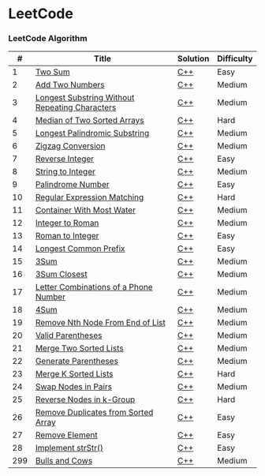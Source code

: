 LeetCode
========

### LeetCode Algorithm

| # | Title | Solution | Difficulty |
|---| ----- | -------- | ---------- |
|1|[Two Sum](https://leetcode.com/problems/two-sum/) | [C++](./algorithms/two_sum.cpp)|Easy|
|2|[Add Two Numbers](https://leetcode.com/problems/add-two-numbers/) | [C++](./algorithms/add_two_numbers.cpp)|Medium|
|3|[Longest Substring Without Repeating Characters](https://leetcode.com/problems/longest-substring-without-repeating-characters/) | [C++](./algorithms/longest_substring.cpp)|Medium|
|4|[Median of Two Sorted Arrays](https://leetcode.com/problems/median-of-two-sorted-arrays/) | [C++](./algorithms/median_two_sorted_arrays.cpp)|Hard|
|5|[Longest Palindromic Substring](https://leetcode.com/problems/longest-palindromic-substring/) | [C++](./algorithms/longest_palindromic_substring.cpp)|Medium|
|6|[Zigzag Conversion](https://leetcode.com/problems/zigzag-conversion/) | [C++](./algorithms/zigzag_conversion.cpp)|Medium|
|7|[Reverse Integer](https://leetcode.com/problems/reverse-integer/) | [C++](./algorithms/reverse_integer.cpp)|Easy|
|8|[String to Integer](https://leetcode.com/problems/string-to-integer-atoi/) | [C++](./algorithms/string_to_integer.cpp)|Medium|
|9|[Palindrome Number](https://leetcode.com/problems/palindrome-number/) | [C++](./algorithms/palindrome_number.cpp)|Easy|
|10|[Regular Expression Matching](https://leetcode.com/problems/regular-expression-matching/) | [C++](./algorithms/regular_expression_matching.cpp)|Hard|
|11|[Container With Most Water](https://leetcode.com/problems/container-with-most-water/) | [C++](./algorithms/container_with_most_water.cpp)|Medium|
|12|[Integer to Roman](https://leetcode.com/problems/integer-to-roman/) | [C++](./algorithms/integer_to_roman.cpp)|Medium|
|13|[Roman to Integer](https://leetcode.com/problems/roman-to-integer/) | [C++](./algorithms/roman_to_integer.cpp)|Easy|
|14|[Longest Common Prefix](https://leetcode.com/problems/longest-common-prefix/) | [C++](./algorithms/longest_common_prefix.cpp)|Easy|
|15|[3Sum](https://leetcode.com/problems/3sum/) | [C++](./algorithms/3sum.cpp)|Medium|
|16|[3Sum Closest](https://leetcode.com/problems/3sum-closest/) | [C++](./algorithms/3sum_closest.cpp)|Medium|
|17|[Letter Combinations of a Phone Number](https://leetcode.com/problems/letter-combinations-of-a-phone-number/) | [C++](./algorithms/letter_combinations_of_a_phone_number.cpp)|Medium|
|18|[4Sum](https://leetcode.com/problems/4sum/) | [C++](./algorithms/4sum.cpp)|Medium|
|19|[Remove Nth Node From End of List](https://leetcode.com/problems/remove-nth-node-from-end-of-list/) | [C++](./algorithms/remove_nth_node_from_end_of_list.cpp)|Medium|
|20|[Valid Parentheses](https://leetcode.com/problems/valid-parentheses/) | [C++](./algorithms/valid_parentheses.cpp)|Medium|
|21|[Merge Two Sorted Lists](https://leetcode.com/problems/merge-two-sorted-lists/) | [C++](./algorithms/merge_two_sorted_lists.cpp)|Medium|
|22|[Generate Parentheses](https://leetcode.com/problems/generate-parentheses/) | [C++](./algorithms/generate_parentheses.cpp)|Medium|
|23|[Merge K Sorted Lists](https://leetcode.com/problems/merge-k-sorted-lists/) | [C++](./algorithms/merge_k_sorted_lists.cpp)|Hard|
|24|[Swap Nodes in Pairs](https://leetcode.com/problems/swap-nodes-in-pairs/) | [C++](./algorithms/swap_nodes_in_pairs.cpp)|Medium|
|25|[Reverse Nodes in k-Group](https://leetcode.com/problems/reverse-nodes-in-k-group/) | [C++](./algorithms/reverse_nodes_in_k_group.cpp)|Hard|
|26|[Remove Duplicates from Sorted Array](https://leetcode.com/problems/remove-duplicates-from-sorted-array/) | [C++](./algorithms/remove_duplicates_from_sorted_array.cpp)|Easy|
|27|[Remove Element](https://leetcode.com/problems/remove-element/) | [C++](./algorithms/remove_element.cpp)|Easy|
|28|[Implement strStr()](https://leetcode.com/problems/implement-strstr/) | [C++](./algorithms/implement_strStr.cpp)|Easy|
|299|[Bulls and Cows](https://leetcode.com/problems/bulls-and-cows/) | [C++](./algorithms/bulls_and_cows.cpp)|Medium|
